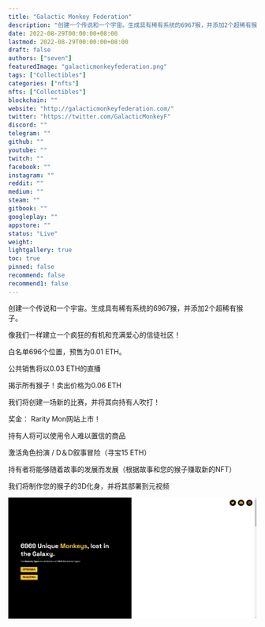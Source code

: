 ```yaml
---
title: "Galactic Monkey Federation"
description: "创建一个传说和一个宇宙。生成具有稀有系统的6967猴，并添加2个超稀有猴子。"
date: 2022-08-29T00:00:00+08:00
lastmod: 2022-08-29T00:00:00+08:00
draft: false
authors: ["seven"]
featuredImage: "galacticmonkeyfederation.png"
tags: ["Collectibles"]
categories: ["nfts"]
nfts: ["Collectibles"]
blockchain: ""
website: "http://galacticmonkeyfederation.com/"
twitter: "https://twitter.com/GalacticMonkeyF"
discord: ""
telegram: ""
github: ""
youtube: ""
twitch: ""
facebook: ""
instagram: ""
reddit: ""
medium: ""
steam: ""
gitbook: ""
googleplay: ""
appstore: ""
status: "Live"
weight: 
lightgallery: true
toc: true
pinned: false
recommend: false
recommend1: false
---
```

创建一个传说和一个宇宙。生成具有稀有系统的6967猴，并添加2个超稀有猴子。

像我们一样建立一个疯狂的有机和充满爱心的信徒社区！

白名单696个位置，预售为0.01 ETH。

公共销售将以0.03 ETH的直播

揭示所有猴子！卖出价格为0.06 ETH

我们将创建一场新的比赛，并将其向持有人吹打！

奖金： Rarity Mon网站上市！

持有人将可以使用令人难以置信的商品

激活角色扮演 / D＆D叙事冒险（寻宝15 ETH）

持有者将能够随着故事的发展而发展（根据故事和您的猴子赚取新的NFT）

我们将制作您的猴子的3D化身，并将其部署到元视频

![nft](1661757691833.png)
